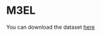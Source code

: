 # M3EL
You can download the dataset [here](https://drive.google.com/file/d/129olsROPDyK8Ziz3x99B-LHCXyZpUaG9/view?usp=sharing)
